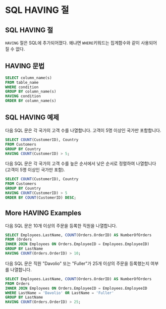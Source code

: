 # SQL HAVING 절
## SQL HAVING 절
`HAVING` 절은 SQL에 추가되어졌다. 왜냐면 `WHERE`키워드는 집계함수와 같이 사용되어 질 수 없다.
## HAVING 문법
```sql
SELECT column_name(s)
FROM table_name
WHERE condition
GROUP BY column_name(s)
HAVING condition
ORDER BY column_name(s)
```
## SQL HAVING 예제
다음 SQL 문은 각 국가의 고객 수를 나열합니다. 고객이 5명 이상인 국가만 포함합니다.
```sql
SELECT COUNT(CustomerID), Country
FROM Customers
GROUP BY Country
HAVING COUNT(CustomerID) > 5;
```
다음 SQL 문은 각 국가의 고객 수를 높은 순서에서 낮은 순서로 정렬하여 나열합니다(고객이 5명 이상인 국가만 포함).
```sql
SELECT COUNT(CustomerID), Country
FROM Customers
GROUP BY Country
HAVING COUNT(CustomerID) > 5
ORDER BY COUNT(CustomerID) DESC;
```
## More HAVING Examples
다음 SQL 문은 10개 이상의 주문을 등록한 직원을 나열합니다.
```sql
SELECT Employees.LastName, COUNT(Orders.OrderID) AS NumberOfOrders
FROM (Orders
INNER JOIN Employees ON Orders.EmployeeID = Employees.EmployeeID)
GROUP BY LastName
HAVING COUNT(Orders.OrderID) > 10;
```
다음 SQL 문은 직원 "Davolio" 또는 "Fuller"가 25개 이상의 주문을 등록했는지 여부를 나열합니다.
```sql
SELECT Employees.LastName, COUNT(Orders.OrderID) AS NumberOfOrders
FROM Orders
INNER JOIN Employees ON Orders.EmployeeID = Employees.EmployeeID
WHERE LastName = 'Davolio' OR LastName = 'Fuller'
GROUP BY LastName
HAVING COUNT(Orders.OrderID) > 25;
```
